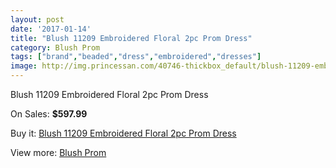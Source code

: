 ```yaml
---
layout: post
date: '2017-01-14'
title: "Blush 11209 Embroidered Floral 2pc Prom Dress"
category: Blush Prom
tags: ["brand","beaded","dress","embroidered","dresses"]
image: http://img.princessan.com/40746-thickbox_default/blush-11209-embroidered-floral-2pc-prom-dress.jpg
---
```

Blush 11209 Embroidered Floral 2pc Prom Dress

On Sales: **$597.99**
<a href="https://www.princessan.com/en/blush-prom/19030-blush-11209-embroidered-floral-2pc-prom-dress.html"><amp-img layout="responsive" width="600" height="600" src="//img.princessan.com/40746-thickbox_default/blush-11209-embroidered-floral-2pc-prom-dress.jpg" alt="Blush 11209 Embroidered Floral 2pc Prom Dress 0" /></a>
<a href="https://www.princessan.com/en/blush-prom/19030-blush-11209-embroidered-floral-2pc-prom-dress.html"><amp-img layout="responsive" width="600" height="600" src="//img.princessan.com/40747-thickbox_default/blush-11209-embroidered-floral-2pc-prom-dress.jpg" alt="Blush 11209 Embroidered Floral 2pc Prom Dress 1" /></a>

Buy it: [Blush 11209 Embroidered Floral 2pc Prom Dress](https://www.princessan.com/en/blush-prom/19030-blush-11209-embroidered-floral-2pc-prom-dress.html "Blush 11209 Embroidered Floral 2pc Prom Dress")

View more: [Blush Prom](https://www.princessan.com/en/180-blush-prom "Blush Prom")